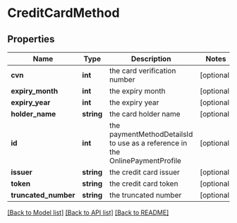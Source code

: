 # CreditCardMethod

## Properties
Name | Type | Description | Notes
------------ | ------------- | ------------- | -------------
**cvn** | **int** | the card verification number | [optional] 
**expiry_month** | **int** | the expiry month | [optional] 
**expiry_year** | **int** | the expiry year | [optional] 
**holder_name** | **string** | the card holder name | [optional] 
**id** | **int** | the paymentMethodDetailsId to use as a reference in the OnlinePaymentProfile | [optional] 
**issuer** | **string** | the credit card issuer | [optional] 
**token** | **string** | the credit card token | [optional] 
**truncated_number** | **string** | the truncated number | [optional] 

[[Back to Model list]](../README.md#documentation-for-models) [[Back to API list]](../README.md#documentation-for-api-endpoints) [[Back to README]](../README.md)


